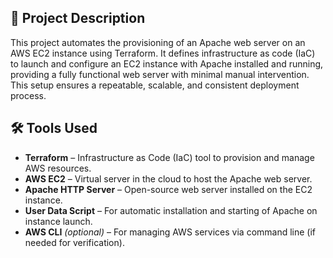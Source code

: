 ## 📄 Project Description

This project automates the provisioning of an Apache web server on an AWS EC2 instance using Terraform. It defines infrastructure as code (IaC) to launch and configure an EC2 instance with Apache installed and running, providing a fully functional web server with minimal manual intervention. This setup ensures a repeatable, scalable, and consistent deployment process.

## 🛠️ Tools Used

- **Terraform** – Infrastructure as Code (IaC) tool to provision and manage AWS resources.
- **AWS EC2** – Virtual server in the cloud to host the Apache web server.
- **Apache HTTP Server** – Open-source web server installed on the EC2 instance.
- **User Data Script** – For automatic installation and starting of Apache on instance launch.
- **AWS CLI** *(optional)* – For managing AWS services via command line (if needed for verification).
